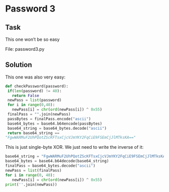 # Password 3

## Task

This one won’t be so easy

File: password3.py

## Solution

This one was also very easy:

```python  
def checkPassword(password):  
 if(len(password) != 40):  
   return False  
 newPass = list(password)  
 for i in range(0,40):  
   newPass[i] = chr(ord(newPass[i]) ^ 0x55)  
 finalPass = "".join(newPass)  
 passBytes = finalPass.encode("ascii")  
 base64_bytes = base64.b64encode(passBytes)  
 base64_string = base64_bytes.decode("ascii")  
 return base64_string ==
"FgwWARMuF2UhPQotZScKFTsxCjcVJmYKY2FqCiE9FSEmCjJlMTksKA=="  
```

This is just single-byte XOR. We just need to write the inverse of it:

```python  
base64_string = "FgwWARMuF2UhPQotZScKFTsxCjcVJmYKY2FqCiE9FSEmCjJlMTksKA=="  
base64_bytes = base64.b64decode(base64_string)  
finalPass = base64_bytes.decode("ascii")  
newPass = list(finalPass)  
for i in range(0, 40):  
   newPass[i] = chr(ord(newPass[i]) ^ 0x55)  
print(''.join(newPass))  
```